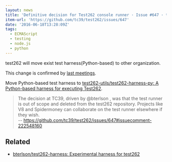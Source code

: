 ```yaml
---
layout: news
title: 'Definitive decision for Test262 console runner · Issue #647 · tc39/test262'
item-url: 'https://github.com/tc39/test262/issues/647'
date: '2016-06-18T13:28:09Z'
tags:
  - ECMAScript
  - testing
  - node.js
  - python
---
```

test262 will move exist test harness(Python-based) to other organization.

This change is confirmed by [last meetings](https://github.com/rwaldron/tc39-notes/blob/master/es7/2016-05/may-25.md#definitive-decision-for-test262-python-runner-mike-pennisi).

Move Python-based test harness to [test262-utils/test262-harness-py: A Python-based harness for executing Test262](https://github.com/test262-utils/test262-harness-py "test262-utils/test262-harness-py: A Python-based harness for executing Test262").

> The decision at TC39, driven by @bterlson , was that the test runner is out of scope and deleted from the test262 repository. Projects like V8 and Spidermoney can collaborate on the test runner elsewhere if they wish.  
> -- https://github.com/tc39/test262/issues/647#issuecomment-222548160

## Related

- [bterlson/test262-harness: Experimental harness for test262](https://github.com/bterlson/test262-harness "bterlson/test262-harness: Experimental harness for test262")



